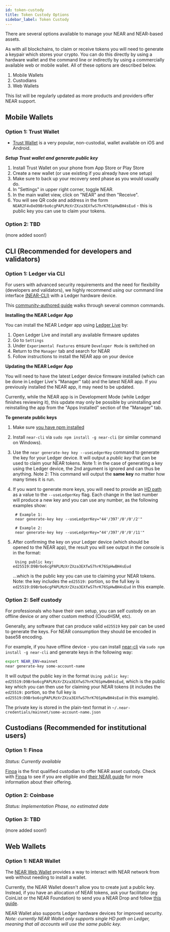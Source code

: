 ```yaml
---
id: token-custody
title: Token Custody Options
sidebar_label: Token Custody
---
```

There are several options available to manage your NEAR and NEAR-based assets. 

As with all blockchains, to claim or receive tokens you will need to generate a keypair which stores your crypto. You can do this directly by using a hardware wallet and the command line or indirectly by using a commercially available web or mobile wallet.  All of these options are described below.

1. Mobile Wallets
2. Custodians
3. Web Wallets

This list will be regularly updated as more products and providers offer NEAR support.


## Mobile Wallets

### Option 1: Trust Wallet

  - [Trust Wallet](https://trustwallet.com/) is a very popular, non-custodial, wallet available on iOS and Android.
  
  ***Setup Trust wallet and generate public key***
  
1. Install Trust Wallet on your phone from App Store or Play Store
2. Create a new wallet (or use existing if you already have one setup)
3. Make sure to back up your recovery seed phase as you would usually do.
4. In "Settings" in upper right corner, toggle NEAR.
5. In the main wallet view, click on "NEAR" and then "Receive".
6. You will see QR code and address in the form `NEAR2F4vDeD9Brbo6cgPAPLMzXrZXza3EXfwS7hrK76SpHwBH4sEud` - this is public key you can use to claim your tokens.


### Option 2: TBD

(more added soon!)


## CLI (Recommended for developers and validators)

### Option 1: Ledger via CLI 

For users with advanced security requirements and the need for flexibility (developers and validators), we highly recommend using our command line interface [(NEAR-CLI)](https://docs.near.org/docs/development/near-cli) with a Ledger hardware device.

This [community-authored guide](https://medium.com/@bonsfi/how-to-use-ledger-with-near-cli-648d5d990517) walks through several common commands.


**Installing the NEAR Ledger App**

You can install the NEAR Ledger app using [Ledger Live](https://www.ledger.com/ledger-live) by:

1) Open Ledger Live and install any available firmware updates
2) Go to `Settings`
3) Under `Experimental Features` ensure `Developer Mode` is switched on
4) Return to the `Manager` tab and search for NEAR
5) Follow instructions to install the NEAR app on your device

**Updating the NEAR Ledger App**

You will need to have the latest Ledger device firmware installed (which can be done in Ledger Live's "Manager" tab) and the latest NEAR app.  If you previously installed the NEAR app, it may need to be updated. 

Currently, while the NEAR app is in Development Mode (while Ledger finishes reviewing it), this update may only be possible by uninstalling and reinstalling the app from the "Apps Installed" section of the "Manager" tab.
        
**To generate public keys**

1. Make sure [you have npm installed](https://docs.npmjs.com/downloading-and-installing-node-js-and-npm)
1. Install `near-cli` via `sudo npm install -g near-cli` (or similar command on Windows).
2. Use the `near generate-key key --useLedgerKey` command to generate the key for your Ledger device. It will output a *public key* that can be used to claim your NEAR tokens. Note 1: in the case of generating a key using the Ledger device, the 2nd argument is ignored and can thus be anything.  Note 2: This command will output the **same key** no matter how many times it is run.  
3. If you want to generate more keys, you will need to provide an [HD path](https://ethereum.stackexchange.com/questions/70017/can-someone-explain-the-meaning-of-derivation-path-in-wallet-in-plain-english-s) as a value to the `--useLedgerKey` flag.  Each change in the last number will produce a new key and you can use any number, as the following examples show: 

        # Example 1: 
        near generate-key key --useLedgerKey="44'/397'/0'/0'/2'"
        
        # Example 2: 
        near generate-key key --useLedgerKey="44'/397'/0'/0'/11'"
        
4. After confirming the key on your Ledger device (which should be opened to the NEAR app), the result you will see output in the console is in the format:

        Using public key: ed25519:D9Brbo6cgPAPLMzXrZXza3EXfwS7hrK76SpHwBH4sEud
    
    ...which is the public key you can use to claiming your NEAR tokens.  Note: the key includes the `ed25519:` portion, so the full key is `ed25519:D9Brbo6cgPAPLMzXrZXza3EXfwS7hrK76SpHwBH4sEud` in this example.


### Option 2: Self custody

For professionals who have their own setup, you can self custody on an offline device or any other custom method (CloudHSM, etc).

Generally, any software that can produce valid `ed25519` key pair can be used to generate the keys. For NEAR consumption they should be encoded in base58 encoding.

For example, if you have offline device - you can install [near-cli](https://github.com/near/near-cli) via `sudo npm install -g near-cli` and generate keys in the following way:

```bash
export NEAR_ENV=mainnet
near generate-key some-account-name
```

It will output the public key in the format `Using public key: ed25519:D9Brbo6cgPAPLMzXrZXza3EXfwS7hrK76SpHwBH4sEud`, which is the public key which you can then use for claiming your NEAR tokens (it includes the `ed25519:` portion, so the full key is `ed25519:D9Brbo6cgPAPLMzXrZXza3EXfwS7hrK76SpHwBH4sEud` in this example).

The private key is stored in the plain-text format in `~/.near-credentials/mainnet/some-account-name.json`


## Custodians (Recommended for institutional users)

### Option 1: Finoa
*Status: Currently available*

[Finoa](https://finoa.io/) is the first qualified custodian to offer NEAR asset custody.  Check with [Finoa](https://finoa.io/contact) to see if you are eligible and [their NEAR guide](https://www.finoa.io/near) for more information about their offering.
    
### Option 2: Coinbase
*Status: Implementation Phase, no estimated date*


### Option 3: TBD

(more added soon!)


## Web Wallets

### Option 1: NEAR Wallet

The [NEAR Web Wallet](http://wallet.near.org) provides a way to interact with NEAR network from web without needing to install a wallet.

Currently, the NEAR Wallet doesn't allow you to create just a public key. Instead, if you have an allocation of NEAR tokens, ask your facilitator (eg CoinList or the NEAR Foundation) to send you a NEAR Drop and follow [this guide](https://docs.google.com/document/d/13b3K_9f0YZudFrEAmagM4RcesK3DFxPBE5DswJ37Das). 

NEAR Wallet also supports Ledger hardware devices for improved security. *Note: currently NEAR Wallet only supports single HD path on Ledger, meaning that all accounts will use the same public key.*
